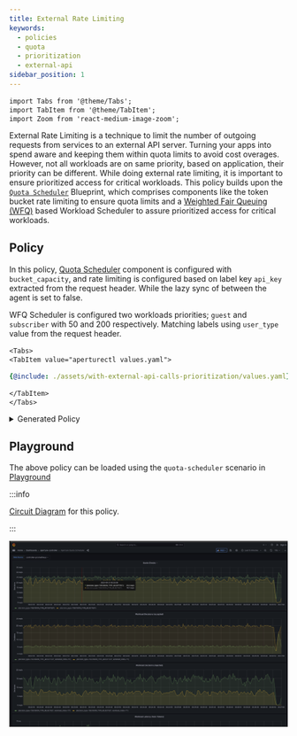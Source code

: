```yaml
---
title: External Rate Limiting
keywords:
  - policies
  - quota
  - prioritization
  - external-api
sidebar_position: 1
---
```


```mdx-code-block
import Tabs from '@theme/Tabs';
import TabItem from '@theme/TabItem';
import Zoom from 'react-medium-image-zoom';
```

External Rate Limiting is a technique to limit the number of outgoing requests
from services to an external API server. Turning your apps into spend aware and
keeping them within quota limits to avoid cost overages. However, not all
workloads are on same priority, based on application, their priority can be
different. While doing external rate limiting, it is important to ensure
prioritized access for critical workloads. This policy builds upon the
[`Quota Scheduler`](/reference/blueprints/policies/quota-scheduler.md)
Blueprint, which comprises components like the token bucket rate limiting to
ensure quota limits and a
[Weighted Fair Queuing (WFQ)](/concepts/flow-control/components/load-scheduler.md#scheduler)
based Workload Scheduler to assure prioritized access for critical workloads.

## Policy

In this policy,
[Quota Scheduler](/reference/blueprints/policies/quota-scheduler.md#policy-quota-scheduler)
component is configured with `bucket_capacity`, and rate limiting is configured
based on label key `api_key` extracted from the request header. While the lazy
sync of between the agent is set to false.

WFQ Scheduler is configured two workloads priorities; `guest` and `subscriber`
with 50 and 200 respectively. Matching labels using `user_type` value from the
request header.

```mdx-code-block
<Tabs>
<TabItem value="aperturectl values.yaml">
```

```yaml
{@include: ./assets/with-external-api-calls-prioritization/values.yaml}
```

```mdx-code-block
</TabItem>
</Tabs>

```

<details><summary>Generated Policy</summary>
<p>

```yaml
{@include: ./assets/with-external-api-calls-prioritization/policy.yaml}
```

</p>
</details>

## Playground

The above policy can be loaded using the `quota-scheduler` scenario in
[Playground](https://github.com/fluxninja/aperture/blob/main/playground/README.md)

:::info

[Circuit Diagram](./assets/with-external-api-calls-prioritization/graph.mmd.svg)
for this policy.

:::

<Zoom>

![External Rate Limiting With Prioritization ](./assets/with-external-api-calls-prioritization/dashboard.png)

</Zoom>

